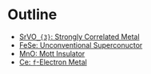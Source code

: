 # Outline

* [SrVO``_{3}``: Strongly Correlated Metal](SrVO3.md)
* [FeSe: Unconventional Superconuctor](FeSe.md)
* [MnO: Mott Insulator](MnO.md)
* [Ce: ``f``-Electron Metal](Ce.md)
